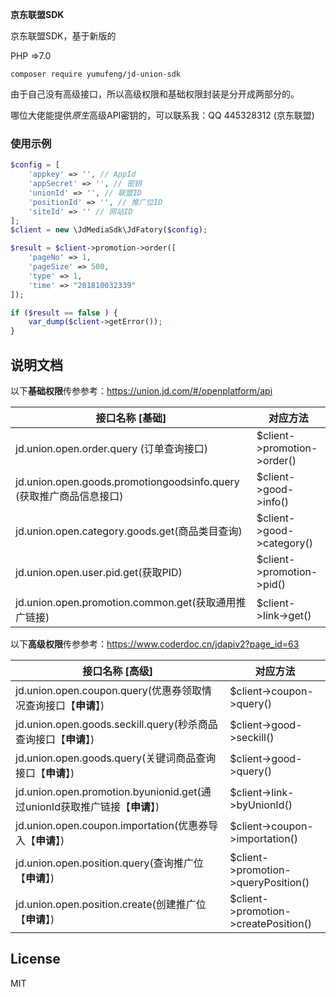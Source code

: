 **京东联盟SDK**

京东联盟SDK，基于新版的

PHP =>7.0

`composer require yumufeng/jd-union-sdk`


由于自己没有高级接口，所以高级权限和基础权限封装是分开成两部分的。

哪位大佬能提供*原生*高级API密钥的，可以联系我：QQ 445328312 (京东联盟)

### 使用示例

```php
$config = [
    'appkey' => '', // AppId
    'appSecret' => '', // 密钥
    'unionId' => '', // 联盟ID
    'positionId' => '', // 推广位ID
    'siteId' => '' // 网站ID
];
$client = new \JdMediaSdk\JdFatory($config);

$result = $client->promotion->order([
    'pageNo' => 1,
    'pageSize' => 500,
    'type' => 1,
    'time' => "201810032339"
]);

if ($result == false ) {
    var_dump($client->getError());
}

```

## 说明文档

以下**基础权限**传参参考：https://union.jd.com/#/openplatform/api

| 接口名称 [**基础**]   | 对应方法  |
| --------   | ---- |
| jd.union.open.order.query (订单查询接口)     | \$client->promotion->order() |
| jd.union.open.goods.promotiongoodsinfo.query (获取推广商品信息接口)     | \$client->good->info() |
| jd.union.open.category.goods.get(商品类目查询)     | \$client->good->category() |
| jd.union.open.user.pid.get(获取PID)     | \$client->promotion->pid() |
| jd.union.open.promotion.common.get(获取通用推广链接)     | \$client->link->get() |


以下**高级权限**传参参考：https://www.coderdoc.cn/jdapiv2?page_id=63

| 接口名称 [**高级**]   | 对应方法  |
| --------   | ---- |
|jd.union.open.coupon.query(优惠券领取情况查询接口【**申请**】)   | \$client->coupon->query()   |
|jd.union.open.goods.seckill.query(秒杀商品查询接口【**申请**】)   | \$client->good->seckill()   |
|jd.union.open.goods.query(关键词商品查询接口【**申请**】)   | \$client->good->query()   |
|jd.union.open.promotion.byunionid.get(通过unionId获取推广链接【**申请**】)   | \$client->link->byUnionId()   |
|jd.union.open.coupon.importation(优惠券导入【**申请**】)   | \$client->coupon->importation()   |
|jd.union.open.position.query(查询推广位【**申请**】)   | \$client->promotion->queryPosition()   |
|jd.union.open.position.create(创建推广位【**申请**】)   | \$client->promotion->createPosition()   |


## License

MIT




